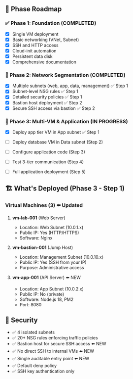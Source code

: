 ## 🎯 Phase Roadmap

### ✅ Phase 1: Foundation (COMPLETED)
- [x] Single VM deployment
- [x] Basic networking (VNet, Subnet)
- [x] SSH and HTTP access
- [x] Cloud-init automation
- [x] Persistent data disk
- [x] Comprehensive documentation

### 🔄 Phase 2: Network Segmentation (COMPLETED)
- [x] Multiple subnets (web, app, data, management) ✅ Step 1
- [x] Subnet-level NSG rules ✅ Step 1
- [x] Detailed security policies ✅ Step 1
- [x] Bastion host deployment ✅ Step 2
- [x] Secure SSH access via bastion ✅ Step 2

### 🔄 Phase 3: Multi-VM & Application (IN PROGRESS)
- [x] Deploy app tier VM in App subnet ✅ Step 1
- [ ] Deploy database VM in Data subnet (Step 2)
- [ ] Configure application code (Step 3)
- [ ] Test 3-tier communication (Step 4)
- [ ] Full application deployment (Step 5)


## 🏗️ What's Deployed (Phase 3 - Step 1)

### Virtual Machines (3) ⬅️ Updated
1. **vm-lab-001** (Web Server)
   - Location: Web Subnet (10.0.1.x)
   - Public IP: Yes (HTTP/HTTPS)
   - Software: Nginx
   
2. **vm-bastion-001** (Jump Host)
   - Location: Management Subnet (10.0.10.x)
   - Public IP: Yes (SSH from your IP)
   - Purpose: Administrative access

3. **vm-app-001** (API Server) ⬅️ NEW
   - Location: App Subnet (10.0.2.x)
   - Public IP: No (private)
   - Software: Node.js 18, PM2
   - Port: 8080

## 🔐 Security

- ✅ 4 isolated subnets
- ✅ 20+ NSG rules enforcing traffic policies
- ✅ Bastion host for secure SSH access ⬅️ NEW
- ✅ No direct SSH to internal VMs ⬅️ NEW
- ✅ Single auditable entry point ⬅️ NEW
- ✅ Default deny policy
- ✅ SSH key authentication only